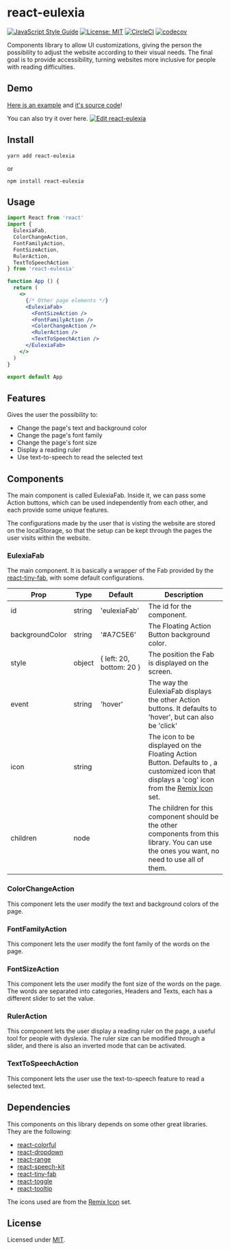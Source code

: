 # react-eulexia 
[![JavaScript Style Guide](https://img.shields.io/badge/code_style-standard-yellowgreen.svg)](https://standardjs.com) [![License: MIT](https://img.shields.io/badge/License-MIT-blue.svg)](https://opensource.org/licenses/MIT) [![CircleCI](https://circleci.com/gh/gucollaco/react-eulexia.svg?style=shield)](https://circleci.com/gh/gucollaco/react-eulexia) [![codecov](https://codecov.io/gh/gucollaco/react-eulexia/branch/main/graph/badge.svg)](https://codecov.io/gh/gucollaco/react-eulexia)

Components library to allow UI customizations, giving the person the possibility to adjust the website according to their visual needs. The final goal is to provide accessibility, turning websites more inclusive for people with reading difficulties.

## Demo
[Here is an example](https://react-eulexia-example.vercel.app/) and [it's source code](https://github.com/gucollaco/ibge-news-portal)!


You can also try it over here.
[![Edit react-eulexia](https://codesandbox.io/static/img/play-codesandbox.svg)](https://codesandbox.io/s/bhgvb)

## Install
```
yarn add react-eulexia
```
or
```
npm install react-eulexia
```

## Usage

```jsx
import React from 'react'
import {
  EulexiaFab,
  ColorChangeAction,
  FontFamilyAction,
  FontSizeAction,
  RulerAction,
  TextToSpeechAction
} from 'react-eulexia'

function App () {
  return (
    <>
      {/* Other page elements */}
      <EulexiaFab>
        <FontSizeAction />
        <FontFamilyAction />
        <ColorChangeAction />
        <RulerAction />
        <TextToSpeechAction />
      </EulexiaFab>
    </>
  )
}

export default App
```

## Features
Gives the user the possibility to:
- Change the page's text and background color
- Change the page's font family
- Change the page's font size
- Display a reading ruler
- Use text-to-speech to read the selected text

## Components
The main component is called EulexiaFab.
Inside it, we can pass some Action buttons, which can be used independently from each other, and each provide some unique features.

The configurations made by the user that is visting the website are stored on the localStorage, so that the setup can be kept through the pages the user visits within the website.

### EulexiaFab
The main component. It is basically a wrapper of the Fab provided by the [react-tiny-fab](https://github.com/dericgw/react-tiny-fab), with some default configurations.

| Prop              | Type          | Default                           | Description   |
| -------------     | ------------- | ---------------------             | ------------- |
| id                | string        | 'eulexiaFab'                      | The id for the component.  |
| backgroundColor   | string        | '#A7C5E6'                         | The Floating Action Button background color.  |
| style             | object        | { left: 20, bottom: 20 }          | The position the Fab is displayed on the screen.  |
| event             | string        | 'hover'                           | The way the EulexiaFab displays the other Action buttons. It defaults to 'hover', but can also be 'click' |
| icon              | string        | <ConfigIcon />                    | The icon to be displayed on the Floating Action Button. Defaults to <ConfigIcon /> , a customized icon that displays a 'cog' icon from the [Remix Icon](https://remixicon.com/) set.  |
| children          | node          |                                   | The children for this component should be the other components from this library. You can use the ones you want, no need to use all of them.   |

### ColorChangeAction
This component lets the user modify the text and background colors of the page.
### FontFamilyAction
This component lets the user modify the font family of the words on the page.
### FontSizeAction
This component lets the user modify the font size of the words on the page. The words are separated into categories, Headers and Texts, each has a different slider to set the value.
### RulerAction
This component lets the user display a reading ruler on the page, a useful tool for people with dyslexia. The ruler size can be modified through a slider, and there is also an inverted mode that can be activated.
### TextToSpeechAction
This component lets the user use the text-to-speech feature to read a selected text.

## Dependencies
This components on this library depends on some other great libraries. They are the following:
- [react-colorful](https://github.com/omgovich/react-colorful)
- [react-dropdown](https://github.com/fraserxu/react-dropdown)
- [react-range](https://github.com/tajo/react-range)
- [react-speech-kit](https://github.com/MikeyParton/react-speech-kit)
- [react-tiny-fab](https://github.com/dericgw/react-tiny-fab)
- [react-toggle](https://github.com/aaronshaf/react-toggle)
- [react-tooltip](https://github.com/wwayne/react-tooltip)

The icons used are from the [Remix Icon](https://remixicon.com/) set.

## License
Licensed under [MIT](./LICENSE).
